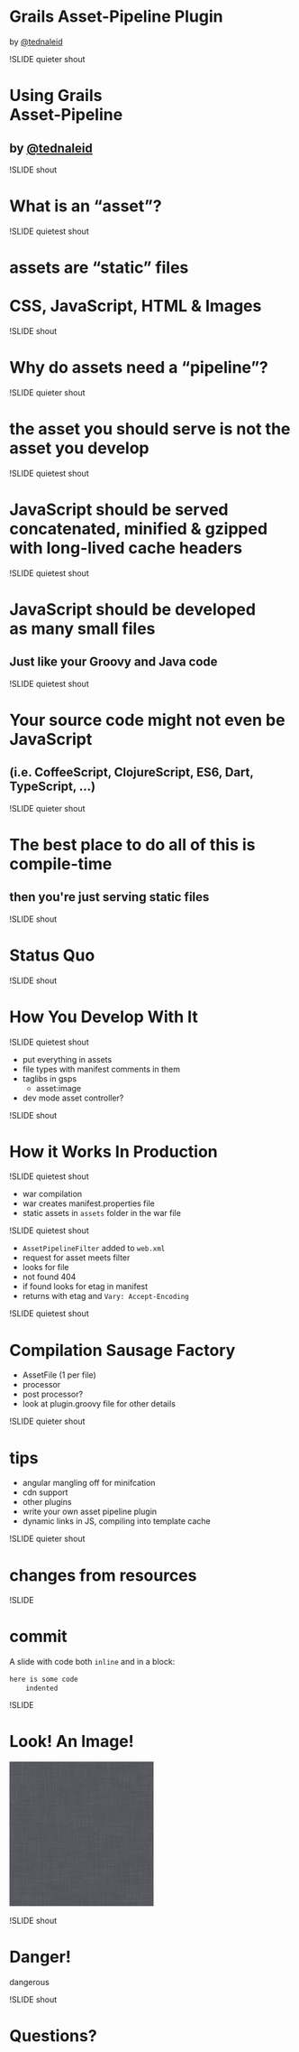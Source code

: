 # Grails Asset-Pipeline Plugin


by <a href="https://twitter.com/tednaleid">@tednaleid</a>

!SLIDE quieter shout

# Using Grails<br/>Asset-Pipeline 

## by <a href="https://twitter.com/tednaleid">@tednaleid</a>

!SLIDE shout

# What is an &#8220;asset&#8221;?

!SLIDE quietest shout 
# assets are &#8220;static&#8221; files<br/><br/>CSS, JavaScript, HTML &amp; Images

!SLIDE shout

# Why do assets need a &#8220;pipeline&#8221;?


!SLIDE quieter shout 
# the asset you should serve is not the asset you develop

!SLIDE quietest shout

# JavaScript should be served concatenated, minified & gzipped with long-lived cache headers

!SLIDE quietest shout

# JavaScript should be developed<br/>as many small files 
## Just like your Groovy and Java code

!SLIDE quietest shout

# Your source code might not even be JavaScript 

## (i.e. CoffeeScript, ClojureScript, ES6, Dart, TypeScript, …) 

!SLIDE quieter shout

# The best place to do all of this is compile-time 

## then you're just serving static files


!SLIDE shout

# Status Quo

!SLIDE shout

# How You Develop With It

!SLIDE quietest shout

- put everything in assets
- file types with manifest comments in them
- taglibs in gsps
  - asset:image
- dev mode asset controller?

!SLIDE shout

# How it Works In Production

!SLIDE quietest shout

- war compilation
- war creates manifest.properties file
- static assets in `assets` folder in the war file

!SLIDE quietest shout

- `AssetPipelineFilter` added to `web.xml`
- request for asset meets filter
- looks for file
- not found 404
- if found looks for etag in manifest
- returns with etag and `Vary: Accept-Encoding`

!SLIDE quietest shout

# Compilation Sausage Factory

- AssetFile (1 per file)
- processor
- post processor?
- look at plugin.groovy file for other details


!SLIDE quieter shout
#  tips
- angular mangling off for minifcation
- cdn support
- other plugins
- write your own asset pipeline plugin
- dynamic links in JS, compiling into template cache

!SLIDE quieter shout
# changes from resources







!SLIDE 
<br/>
# commit

A slide with code both `inline` and in a block:

```
here is some code
    indented
```


!SLIDE

# Look! An Image!

<img src="images/linen.png" alt="">


!SLIDE shout
# Danger!

<span class="danger">dangerous</span>


!SLIDE shout
# Questions? 


